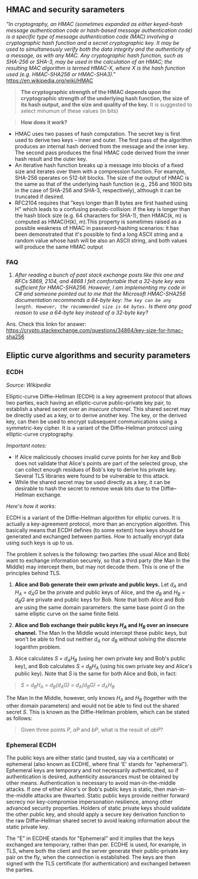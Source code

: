 

## HMAC and security sarameters

_"In cryptography, an HMAC (sometimes expanded as either keyed-hash message authentication code or hash-based message authentication code) is a specific type of message authentication code (MAC) involving a cryptographic hash function and a secret cryptographic key. It may be used to simultaneously verify both the data integrity and the authenticity of a message, as with any MAC. Any cryptographic hash function, such as SHA-256 or SHA-3, may be used in the calculation of an HMAC; the resulting MAC algorithm is termed HMAC-X, where X is the hash function used (e.g. HMAC-SHA256 or HMAC-SHA3)."_ https://en.wikipedia.org/wiki/HMAC

>**The cryptographic strength of the HMAC depends upon the cryptographic strength of the underlying hash function, the size of its hash output, and the size and quality of the key.** It is suggested to select minumun of these values (in bits)

>**How does it work?**
- HMAC uses two passes of hash computation. The secret key is first used to derive two keys – inner and outer. The first pass of the algorithm produces an internal hash derived from the message and the inner key. The second pass produces the final HMAC code derived from the inner hash result and the outer key.
- An iterative hash function breaks up a message into blocks of a fixed size and iterates over them with a compression function. For example, SHA-256 operates on 512-bit blocks. The size of the output of HMAC is the same as that of the underlying hash function (e.g., 256 and 1600 bits in the case of SHA-256 and SHA-3, respectively), although it can be truncated if desired.
- RFC2104 requires that "keys longer than B bytes are first hashed using H" which leads to a confusing pseudo-collision: if the key is longer than the hash block size (e.g. 64 characters for SHA-1), then HMAC(k, m) is computed as HMAC(H(k), m).This property is sometimes raised as a possible weakness of HMAC in password-hashing scenarios: it has been demonstrated that it's possible to find a long ASCII string and a random value whose hash will be also an ASCII string, and both values will produce the same HMAC output

### FAQ

1. _After reading a bunch of past stack exchange posts like this one and RFCs 5869, 2104, and 4868 I felt comfortable that a 32-byte key was sufficient for HMAC-SHA256. However, I am implementing my code in C# and someone pointed out to me that the Microsoft HMAC-SHA256 documentation recommends a 64-byte key: ``The key can be any length. However, the recommended size is 64 bytes.``
Is there any good reason to use a 64-byte key instead of a 32-byte key?_

Ans. Check this linkn for answer: https://crypto.stackexchange.com/questions/34864/key-size-for-hmac-sha256


## Eliptic curve algorithms and security parameters

### ECDH
_Source: Wikipedia_

Elliptic-curve Diffie–Hellman (ECDH) is a key agreement protocol that allows two parties, each having an elliptic-curve public–private key pair, to establish a shared secret over an _insecure channel_. This shared secret may be directly used as a key, or to derive another key. The key, or the derived key, can then be used to encrypt subsequent communications using a symmetric-key cipher. It is a variant of the Diffie–Hellman protocol using elliptic-curve cryptography.

_Important notes:_
- If Alice maliciously chooses invalid curve points for her key and Bob does not validate that Alice's points are part of the selected group, she can collect enough residues of Bob's key to derive his private key. Several TLS libraries were found to be vulnerable to this attack.
- While the shared secret may be used directly as a key, it can be desirable to hash the secret to remove weak bits due to the Diffie–Hellman exchange.

_Here's how it works:_

ECDH is a variant of the Diffie-Hellman algorithm for elliptic curves. It is actually a key-agreement protocol, more than an encryption algorithm. This basically means that ECDH defines (to some extent) how keys should be generated and exchanged between parties. How to actually encrypt data using such keys is up to us.

The problem it solves is the following: two parties (the usual Alice and Bob) want to exchange information securely, so that a third party (the Man In the Middle) may intercept them, but may not decode them. This is one of the principles behind TLS.

1. **Alice and Bob generate their own private and public keys.** Let *d<sub>A</sub>* and *H<sub>A</sub> = d<sub>A</sub>G* be the private and public keys of Alice, and the *d<sub>B</sub>* and *H<sub>B</sub> = d<sub>B</sub>G* are private and public keys for Bob. Note that both Alice and Bob are using the same domain parameters: the same base point *G* on the same elliptic curve on the same finite field.

2. **Alice and Bob exchange their public keys *H<sub>A</sub>* and *H<sub>B</sub>* over an insecure channel.** The Man In the Middle would intercept these public keys, but won't be able to find out neither *d<sub>A</sub>* nor *d<sub>B</sub>* without solving the discrete logarithm problem.

3. Alice calculates *S = d<sub>A</sub>H<sub>B</sub>* (using her own private key and Bob's public key), and Bob calculates *S = d<sub>B</sub>H<sub>A</sub>* (using his own private key and Alice's public key). Note that  *S* is the same for both Alice and Bob, in fact: 

> *S = d<sub>B</sub>H<sub>A</sub> = d<sub>B</sub>(d<sub>A</sub>G) = d<sub>A</sub>(d<sub>B</sub>G) = d<sub>A</sub>H<sub>B</sub>*


The Man In the Middle, however, only knows *H<sub>A</sub>* and *H<sub>B</sub>* (together with the other domain parameters) and would not be able to find out the shared secret *S*. This is known as the Diffie-Hellman problem, which can be stated as follows:

> Given three points *P*, *aP* and *bP*, what is the result of *abP*?


### Ephemeral ECDH

The public keys are either static (and trusted, say via a certificate) or ephemeral (also known as ECDHE, where final 'E' stands for "ephemeral"). Ephemeral keys are temporary and not necessarily authenticated, so if authentication is desired, authenticity assurances must be obtained by other means. Authentication is necessary to avoid man-in-the-middle attacks. If one of either Alice's or Bob's public keys is static, then man-in-the-middle attacks are thwarted. Static public keys provide neither forward secrecy nor key-compromise impersonation resilience, among other advanced security properties. Holders of static private keys should validate the other public key, and should apply a secure key derivation function to the raw Diffie–Hellman shared secret to avoid leaking information about the static private key.

The "E" in ECDHE stands for "Ephemeral" and it implies that the keys exchanged are temporary, rather than per.
ECDHE is used, for example, in TLS, where both the client and the server generate their public-private key pair on the fly, when the connection is established. The keys are then signed with the TLS certificate (for authentication) and exchanged between the parties.

